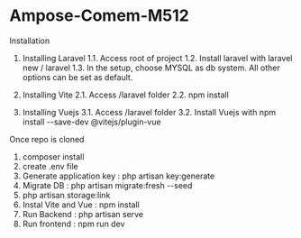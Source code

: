 # Ampose-Comem-M512


Installation

1. Installing Laravel
1.1. Access root of project
1.2. Install laravel with laravel new / laravel
1.3. In the setup, choose MYSQL as db system. All other options can be set as default.

2. Installing Vite
2.1. Access /laravel folder
2.2. npm install 

3. Installing Vuejs
3.1. Access /laravel folder
3.2. Install Vuejs with npm install --save-dev @vitejs/plugin-vue


Once repo is cloned
1. composer install
2. create .env file
3. Generate application key : php artisan key:generate
4. Migrate DB : php artisan migrate:fresh --seed
5. php artisan storage:link
6. Instal Vite and Vue : npm install
7. Run Backend : php artisan serve
8. Run frontend : npm run dev
